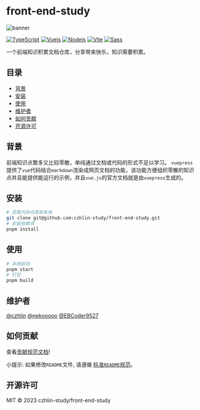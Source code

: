 # front-end-study

![banner](image/banner.png)

[![TypeScript](https://img.shields.io/badge/-TypeScript-2b6dbf?style=flat&logo=typescript&logoColor=white)](https://www.typescriptlang.org/)
[![Vuejs](https://img.shields.io/badge/-Vue.js-4D5573?style=flat&logo=vuedotjs&logoColor=4fc08d)](https://cn.vuejs.org/)
[![Nodejs](https://img.shields.io/badge/-Node.js-3C873A?style=flat&logo=Node.js&logoColor=white)](https://nodejs.org/)
[![Vite](https://img.shields.io/badge/vite-%23646CFF.svg?style=flat&logo=vite&logoColor=white)](https://vitejs.dev/)
[![Sass](https://img.shields.io/badge/SASS-hotpink.svg?style=flat&logo=SASS&logoColor=white)](https://sass-lang.com/)

一个前端知识积累文档仓库，分享带来快乐，知识需要积累。

## 目录

- [背景](#背景)
- [安装](#安装)
- [使用](#使用)
- [维护者](#维护者)
- [如何贡献](#如何贡献)
- [开源许可](#开源许可)

## 背景

前端知识点繁多又比较零散，单纯通过文档或代码的形式不足以学习。
`vuepress`提供了`vue`代码结合`markdown`渲染成网页文档的功能，该功能方便组织零散的知识点并且能提供能运行的示例，并且`vue.js`的官方文档就是由`vuepress`生成的。

## 安装

```bash
# 克隆代码仓库到本地
git clone git@github.com:czhlin-study/front-end-study.git
# 安装依赖项
pnpm install
```

## 使用

```bash
# 本地启动
pnpm start
# 打包
pnpm build
```

## 维护者

[@czhlin](https://github.com/czhlin)
[@nekooooo](https://github.com/nekooooo)
[@EBCoder9527](https://github.com/EBCoder9527)

## 如何贡献

查看[贡献规范文档](contributing.md)!

小提示: 如果修改`README`文件, 请遵循 [标准`README`规范](https://github.com/RichardLitt/standard-readme)。

## 开源许可

MIT © 2023 czhlin-study/front-end-study
